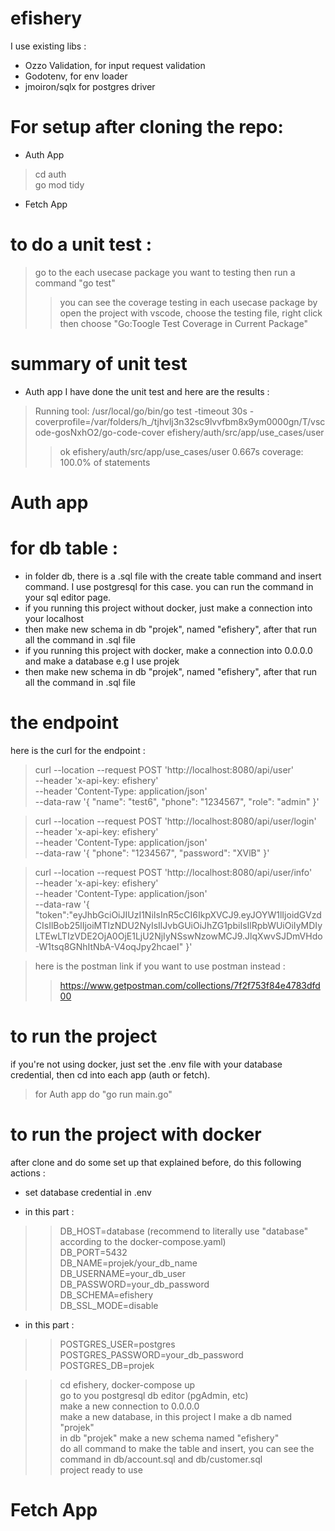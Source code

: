 # efishery

I use existing libs :

 - Ozzo Validation, for input request validation
 - Godotenv, for env loader
 - jmoiron/sqlx for postgres driver


# For setup after cloning the repo:
- Auth App
> cd auth <br />
> go mod tidy <br />

- Fetch App

# to do a unit test :
> go to the each usecase package you want to testing then run a command "go test"
>> you can see the coverage testing in each usecase package by open the project with vscode, choose the testing file, right click then choose "Go:Toogle Test Coverage in Current Package"

# summary of unit test 
- Auth app
I have done the unit test and here are the results :
>Running tool: /usr/local/go/bin/go test -timeout 30s -coverprofile=/var/folders/h_/tjhvlj3n32sc9lvvfbm8x9ym0000gn/T/vscode-gosNxhO2/go-code-cover efishery/auth/src/app/use_cases/user
>>ok  	efishery/auth/src/app/use_cases/user	0.667s	coverage: 100.0% of statements

# Auth app
# for db table :
- in folder db, there is a .sql file with the create table command and insert command. I use postgresql for this case. you can run the command in your sql editor page.
- if you running this project without docker, just make a connection into your localhost
- then make new schema in db "projek", named "efishery", after that run all the command in .sql file
- if you running this project with docker, make a connection into 0.0.0.0 and make a database e.g I use projek
- then make new schema in db "projek", named "efishery", after that run all the command in .sql file 

# the endpoint
here is the curl for the endpoint :
>curl --location --request POST 'http://localhost:8080/api/user' \
--header 'x-api-key: efishery' \
--header 'Content-Type: application/json' \
--data-raw '{
    "name": "test6",
    "phone": "1234567",
    "role": "admin"
}'

>curl --location --request POST 'http://localhost:8080/api/user/login' \
--header 'x-api-key: efishery' \
--header 'Content-Type: application/json' \
--data-raw '{
    "phone": "1234567",
    "password": "XVlB"
}'

>curl --location --request POST 'http://localhost:8080/api/user/info' \
--header 'x-api-key: efishery' \
--header 'Content-Type: application/json' \
--data-raw '{
    "token":"eyJhbGciOiJIUzI1NiIsInR5cCI6IkpXVCJ9.eyJOYW1lIjoidGVzdCIsIlBob25lIjoiMTIzNDU2NyIsIlJvbGUiOiJhZG1pbiIsIlRpbWUiOiIyMDIyLTEwLTIzVDE2OjA0OjE1LjU2NjIyNSswNzowMCJ9.JlqXwvSJDmVHdo-W1tsq8GNhItNbA-V4oqJpy2hcaeI"
}'

> here is the postman link if you want to use postman instead : 
>> https://www.getpostman.com/collections/7f2f753f84e4783dfd00

# to run the project
if you're not using docker, just set the .env file with your database credential, then cd into each app (auth or fetch).
> for Auth app do "go run main.go"

# to run the project with docker
after clone and do some set up that explained before, do this following actions :
- set database credential in .env

- in this part :
>> DB_HOST=database (recommend to literally use "database" according to the docker-compose.yaml) <br />
>> DB_PORT=5432   <br />
>> DB_NAME=projek/your_db_name <br />
>> DB_USERNAME=your_db_user <br />
>> DB_PASSWORD=your_db_password <br />
>> DB_SCHEMA=efishery <br />
>> DB_SSL_MODE=disable <br />

- in this part :
>> POSTGRES_USER=postgres <br />
>> POSTGRES_PASSWORD=your_db_password <br />
>> POSTGRES_DB=projek <br />
 
>> cd efishery, docker-compose up <br />
>> go to you postgresql db editor (pgAdmin, etc) <br />
>> make a new connection to 0.0.0.0 <br />
>> make a new database, in this project I make a db named "projek" <br />
>> in db "projek" make a new schema named "efishery" <br />
>> do all command to make the table and insert, you can see the command in db/account.sql and db/customer.sql <br />
>> project ready to use <br />

# Fetch App
